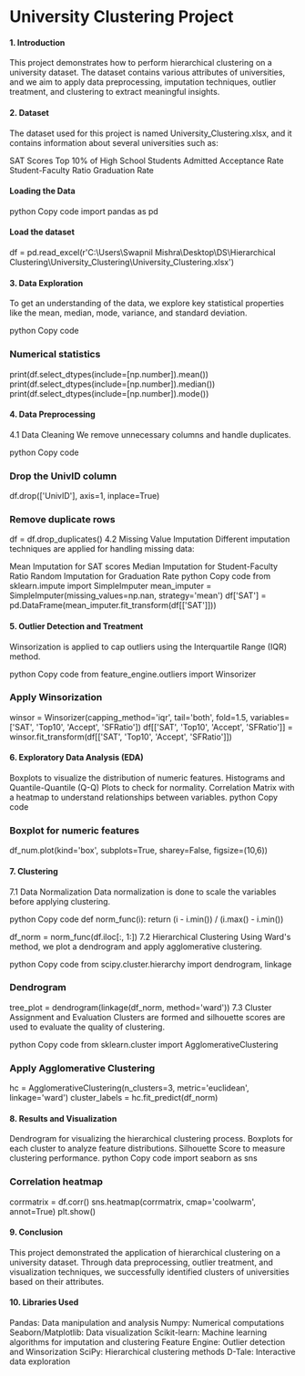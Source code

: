 # University Clustering Project

#### 1. Introduction
This project demonstrates how to perform hierarchical clustering on a university dataset. The dataset contains various attributes of universities, and we aim to apply data preprocessing, imputation techniques, outlier treatment, and clustering to extract meaningful insights.

#### 2. Dataset
The dataset used for this project is named University_Clustering.xlsx, and it contains information about several universities such as:

SAT Scores
Top 10% of High School Students Admitted
Acceptance Rate
Student-Faculty Ratio
Graduation Rate
#### Loading the Data
python
Copy code
import pandas as pd

#### Load the dataset
df = pd.read_excel(r'C:\Users\Swapnil Mishra\Desktop\DS\Hierarchical Clustering\University_Clustering\University_Clustering.xlsx')
#### 3. Data Exploration
To get an understanding of the data, we explore key statistical properties like the mean, median, mode, variance, and standard deviation.

python
Copy code
### Numerical statistics
print(df.select_dtypes(include=[np.number]).mean())
print(df.select_dtypes(include=[np.number]).median())
print(df.select_dtypes(include=[np.number]).mode())
#### 4. Data Preprocessing
4.1 Data Cleaning
We remove unnecessary columns and handle duplicates.

python
Copy code
### Drop the UnivID column
df.drop(['UnivID'], axis=1, inplace=True)

### Remove duplicate rows
df = df.drop_duplicates()
4.2 Missing Value Imputation
Different imputation techniques are applied for handling missing data:

Mean Imputation for SAT scores
Median Imputation for Student-Faculty Ratio
Random Imputation for Graduation Rate
python
Copy code
from sklearn.impute import SimpleImputer
mean_imputer = SimpleImputer(missing_values=np.nan, strategy='mean')
df['SAT'] = pd.DataFrame(mean_imputer.fit_transform(df[['SAT']]))
#### 5. Outlier Detection and Treatment
Winsorization is applied to cap outliers using the Interquartile Range (IQR) method.

python
Copy code
from feature_engine.outliers import Winsorizer

### Apply Winsorization
winsor = Winsorizer(capping_method='iqr', tail='both', fold=1.5, variables=['SAT', 'Top10', 'Accept', 'SFRatio'])
df[['SAT', 'Top10', 'Accept', 'SFRatio']] = winsor.fit_transform(df[['SAT', 'Top10', 'Accept', 'SFRatio']])
#### 6. Exploratory Data Analysis (EDA)
Boxplots to visualize the distribution of numeric features.
Histograms and Quantile-Quantile (Q-Q) Plots to check for normality.
Correlation Matrix with a heatmap to understand relationships between variables.
python
Copy code
### Boxplot for numeric features
df_num.plot(kind='box', subplots=True, sharey=False, figsize=(10,6))
#### 7. Clustering
7.1 Data Normalization
Data normalization is done to scale the variables before applying clustering.

python
Copy code
def norm_func(i):
    return (i - i.min()) / (i.max() - i.min())

df_norm = norm_func(df.iloc[:, 1:])
7.2 Hierarchical Clustering
Using Ward's method, we plot a dendrogram and apply agglomerative clustering.

python
Copy code
from scipy.cluster.hierarchy import dendrogram, linkage

### Dendrogram
tree_plot = dendrogram(linkage(df_norm, method='ward'))
7.3 Cluster Assignment and Evaluation
Clusters are formed and silhouette scores are used to evaluate the quality of clustering.

python
Copy code
from sklearn.cluster import AgglomerativeClustering

### Apply Agglomerative Clustering
hc = AgglomerativeClustering(n_clusters=3, metric='euclidean', linkage='ward')
cluster_labels = hc.fit_predict(df_norm)
#### 8. Results and Visualization
Dendrogram for visualizing the hierarchical clustering process.
Boxplots for each cluster to analyze feature distributions.
Silhouette Score to measure clustering performance.
python
Copy code
import seaborn as sns

### Correlation heatmap
corrmatrix = df.corr()
sns.heatmap(corrmatrix, cmap='coolwarm', annot=True)
plt.show()
#### 9. Conclusion
This project demonstrated the application of hierarchical clustering on a university dataset. Through data preprocessing, outlier treatment, and visualization techniques, we successfully identified clusters of universities based on their attributes.

#### 10. Libraries Used
Pandas: Data manipulation and analysis
Numpy: Numerical computations
Seaborn/Matplotlib: Data visualization
Scikit-learn: Machine learning algorithms for imputation and clustering
Feature Engine: Outlier detection and Winsorization
SciPy: Hierarchical clustering methods
D-Tale: Interactive data exploration
